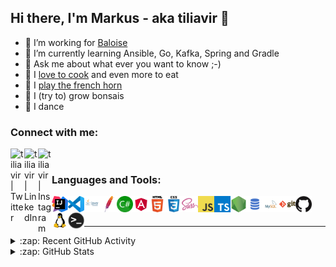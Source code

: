 ## Hi there, I'm Markus - aka tiliavir 👋

- 👔 I’m working for [Baloise][baloise]
- 🌱 I’m currently learning Ansible, Go, Kafka, Spring and Gradle
- 💬 Ask me about what ever you want to know ;-)
- 🍲 I [love to cook][recipes] and even more to eat
- 📯 I [play the french horn][mvw]
- 🌳 I (try to) grow bonsais
- 🕺 I dance

### Connect with me:

[<img align="left" alt="tiliavir | Twitter" width="22px" src="https://cdn.jsdelivr.net/npm/simple-icons@v3/icons/twitter.svg" />][twitter]
[<img align="left" alt="tiliavir | LinkedIn" width="22px" src="https://cdn.jsdelivr.net/npm/simple-icons@v3/icons/linkedin.svg" />][linkedin]
[<img align="left" alt="tiliavir | Instagram" width="22px" src="https://cdn.jsdelivr.net/npm/simple-icons@v3/icons/instagram.svg" />][instagram]

<br />

### Languages and Tools:

<img align="left" alt="IntelliJ Idea" width="26px" src="https://raw.githubusercontent.com/github/explore/caa262eeb858e81282d6f651d6eef1f8730b54ba/topics/intellij-idea/intellij-idea.png" />
<img align="left" alt="Visual Studio Code" width="26px" src="https://raw.githubusercontent.com/github/explore/80688e429a7d4ef2fca1e82350fe8e3517d3494d/topics/visual-studio-code/visual-studio-code.png" />
<img align="left" alt="Java" width="26px" src="https://raw.githubusercontent.com/github/explore/80688e429a7d4ef2fca1e82350fe8e3517d3494d/topics/java/java.png" />
<img align="left" alt="Maven" width="26px" src="https://raw.githubusercontent.com/github/explore/80688e429a7d4ef2fca1e82350fe8e3517d3494d/topics/maven/maven.png" />
<img align="left" alt="C#" width="26px" src="https://raw.githubusercontent.com/github/explore/80688e429a7d4ef2fca1e82350fe8e3517d3494d/topics/csharp/csharp.png" />
<img align="left" alt="Angular" width="26px" src="https://raw.githubusercontent.com/github/explore/80688e429a7d4ef2fca1e82350fe8e3517d3494d/topics/angular/angular.png" />
<img align="left" alt="HTML5" width="26px" src="https://raw.githubusercontent.com/github/explore/80688e429a7d4ef2fca1e82350fe8e3517d3494d/topics/html/html.png" />
<img align="left" alt="CSS3" width="26px" src="https://raw.githubusercontent.com/github/explore/80688e429a7d4ef2fca1e82350fe8e3517d3494d/topics/css/css.png" />
<img align="left" alt="Sass" width="26px" src="https://raw.githubusercontent.com/github/explore/80688e429a7d4ef2fca1e82350fe8e3517d3494d/topics/sass/sass.png" />
<img align="left" alt="JavaScript" width="26px" src="https://raw.githubusercontent.com/github/explore/80688e429a7d4ef2fca1e82350fe8e3517d3494d/topics/javascript/javascript.png" />
<img align="left" alt="TypeScript" width="26px" src="https://raw.githubusercontent.com/github/explore/80688e429a7d4ef2fca1e82350fe8e3517d3494d/topics/typescript/typescript.png" />
<img align="left" alt="Node.js" width="26px" src="https://raw.githubusercontent.com/github/explore/80688e429a7d4ef2fca1e82350fe8e3517d3494d/topics/nodejs/nodejs.png" />
<img align="left" alt="SQL" width="26px" src="https://raw.githubusercontent.com/github/explore/80688e429a7d4ef2fca1e82350fe8e3517d3494d/topics/sql/sql.png" />
<img align="left" alt="MySQL" width="26px" src="https://raw.githubusercontent.com/github/explore/80688e429a7d4ef2fca1e82350fe8e3517d3494d/topics/mysql/mysql.png" />
<img align="left" alt="Git" width="26px" src="https://raw.githubusercontent.com/github/explore/80688e429a7d4ef2fca1e82350fe8e3517d3494d/topics/git/git.png" />
<img align="left" alt="GitHub" width="26px" src="https://raw.githubusercontent.com/github/explore/78df643247d429f6cc873026c0622819ad797942/topics/github/github.png" />
<img align="left" alt="Linux" width="26px" src="https://raw.githubusercontent.com/github/explore/80688e429a7d4ef2fca1e82350fe8e3517d3494d/topics/linux/linux.png" />
<img align="left" alt="Terminal" width="26px" src="https://raw.githubusercontent.com/github/explore/80688e429a7d4ef2fca1e82350fe8e3517d3494d/topics/terminal/terminal.png" />

<br />
<br />

---

<details>
  <summary>:zap: Recent GitHub Activity</summary>
  
<!--START_SECTION:activity-->
1. 💪 Opened PR [#7](https://github.com/CC21-EDW/workflow-control-center/pull/7) in [CC21-EDW/workflow-control-center](https://github.com/CC21-EDW/workflow-control-center)
2. ❗️ Opened issue [#6](https://github.com/CC21-EDW/workflow-control-center/issues/6) in [CC21-EDW/workflow-control-center](https://github.com/CC21-EDW/workflow-control-center)
3. 💪 Opened PR [#5](https://github.com/CC21-EDW/workflow-control-center/pull/5) in [CC21-EDW/workflow-control-center](https://github.com/CC21-EDW/workflow-control-center)
4. ❗️ Opened issue [#4](https://github.com/CC21-EDW/workflow-control-center/issues/4) in [CC21-EDW/workflow-control-center](https://github.com/CC21-EDW/workflow-control-center)
5. 💪 Opened PR [#3](https://github.com/CC21-EDW/workflow-control-center/pull/3) in [CC21-EDW/workflow-control-center](https://github.com/CC21-EDW/workflow-control-center)
6. ❗️ Opened issue [#2](https://github.com/CC21-EDW/workflow-control-center/issues/2) in [CC21-EDW/workflow-control-center](https://github.com/CC21-EDW/workflow-control-center)
7. ❗️ Opened issue [#1](https://github.com/CC21-EDW/workflow-control-center/issues/1) in [CC21-EDW/workflow-control-center](https://github.com/CC21-EDW/workflow-control-center)
8. 🎉 Merged PR [#89](https://github.com/Tiliavir/mvw-search-index/pull/89) in [Tiliavir/mvw-search-index](https://github.com/Tiliavir/mvw-search-index)
9. 🎉 Merged PR [#99](https://github.com/Tiliavir/wollbach-website/pull/99) in [Tiliavir/wollbach-website](https://github.com/Tiliavir/wollbach-website)
10. 🎉 Merged PR [#132](https://github.com/Tiliavir/mvw-website/pull/132) in [Tiliavir/mvw-website](https://github.com/Tiliavir/mvw-website)
<!--END_SECTION:activity-->

</details>

<details>
  <summary>:zap: GitHub Stats</summary>

  <img align="left" alt="Tiliavirs's GitHub Stats" src="https://github-readme-stats.codestackr.vercel.app/api?username=Tiliavir&show_icons=true&hide_border=true" />

</details>

[twitter]: https://twitter.com/tiliavir
[instagram]: https://instagram.com/tiliavir_
[linkedin]: https://www.linkedin.com/in/markus-lindenmann/
[recipes]: https://tiliavir.github.io/rezepte/
[baloise]: https://www.baloise.ch
[wollbach]: https://www.wollbach.info
[mvw]: https://www.mv-wollbach.de
